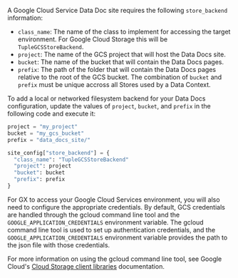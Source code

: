 
A Google Cloud Service Data Doc site requires the following `store_backend` information:

- `class_name`: The name of the class to implement for accessing the target environment.  For Google Cloud Storage this will be `TupleGCSStoreBackend`.
- `project`: The name of the GCS project that will host the Data Docs site.
- `bucket`: The name of the bucket that will contain the Data Docs pages.
- `prefix`: The path of the folder that will contain the Data Docs pages relative to the root of the GCS bucket.  The combination of `bucket` and `prefix` must be unique accross all Stores used by a Data Context.

To add a local or networked filesystem backend for your Data Docs configuration, update the values of `project`, `bucket`, and `prefix` in the following code and execute it:

```python
project = "my_project"
bucket = "my_gcs_bucket"
prefix = "data_docs_site/"

site_config["store_backend"] = {
  "class_name": "TupleGCSStoreBackend"
  "project": project
  "bucket": bucket
  "prefix": prefix
}
```

For GX to access your Google Cloud Services environment, you will also need to configure the appropriate credentials.  By default, GCS credentials are handled through the gcloud command line tool and the `GOOGLE_APPLICATION_CREDENTIALS` environment variable. The gcloud command line tool is used to set up authentication credentials, and the `GOOGLE_APPLICATION_CREDENTIALS` environment variable provides the path to the json file with those credentials.

For more information on using the gcloud command line tool, see Google Cloud's [Cloud Storage client libraries](https://cloud.google.com/storage/docs/reference/libraries) documentation.